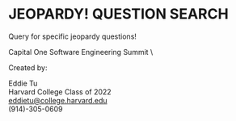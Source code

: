 # JEOPARDY! QUESTION SEARCH

Query for specific jeopardy questions!

Capital One Software Engineering Summit \

Created by:

Eddie Tu \
Harvard College Class of 2022 \
eddietu@college.harvard.edu \
(914)-305-0609